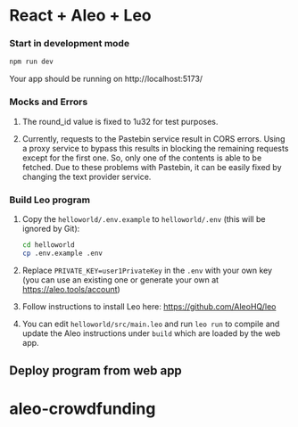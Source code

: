 # React + Aleo + Leo

### Start in development mode

```bash
npm run dev
```

Your app should be running on http://localhost:5173/

### Mocks and Errors

1. The round_id value is fixed to 1u32 for test purposes.

2. Currently, requests to the Pastebin service result in CORS errors. Using a proxy service to bypass this results in blocking the remaining requests except for the first one. So, only one of the contents is able to be fetched. Due to these problems with Pastebin, it can be easily fixed by changing the text provider service.


### Build Leo program

1. Copy the `helloworld/.env.example` to `helloworld/.env` (this will be ignored
   by Git):

   ```bash
   cd helloworld
   cp .env.example .env
   ```

2. Replace `PRIVATE_KEY=user1PrivateKey` in the `.env` with your own key (you
   can use an existing one or generate your own at https://aleo.tools/account)

3. Follow instructions to install Leo here: https://github.com/AleoHQ/leo

4. You can edit `helloworld/src/main.leo` and run `leo run` to compile and update the
   Aleo instructions under `build` which are loaded by the web app.

## Deploy program from web app

# aleo-crowdfunding
